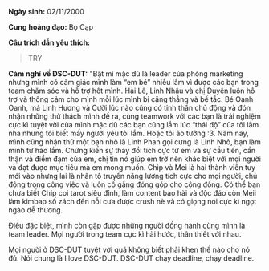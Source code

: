 **Ngày sinh:** 02/11/2000


**Cung hoàng đạo:** Bọ Cạp


**Câu trích dẫn yêu thích:**
> TRY

**Cảm nghĩ về DSC-DUT:** "Bật mí mặc dù là leader của phòng marketing nhưng mình có cảm giác mình làm “em bé” nhiều lắm vì được các bạn trong team chăm sóc và hỗ trợ hết mình. Hải Lê, Linh Nhậu và chị Duyên luôn hỗ trợ và thông cảm cho mình mỗi lúc mình bị căng thẳng và bế tắc. Bé Oanh Oanh, má Linh Hương và Cười lúc nào cũng có tinh thần chủ động và đón nhận những thử thách mình đề ra, cùng teamwork với các bạn là trải nghiệm cực kì tuyệt vời của mình mặc dù các bạn cũng lắm lúc “thái độ” của tôi lắm nha nhưng tôi biết mấy người yêu tôi lắm. Hoặc tôi ảo tưởng :3. Năm nay, mình cũng nhận thử một bạn nhỏ là Linh Phan gọi cưng là Linh Nhỏ, bạn làm mình tự hào lắm. Chứng kiến sự thay đổi tích cực từ em và sự cầu tiến, cẩn thận và điềm đạm của em, chị tin nó giúp em trở nên khác biệt với mọi người và đạt được mục tiêu mà em mong muốn. Chip và Mei là hai thành viên tuy mới vào nhưng lại là nhân tố truyền năng lượng tích cực cho mọi người, chủ động trong công việc và luôn cố gắng đóng góp cho cộng đồng. Có thể bạn chưa biết Chip coi tarot siêu đỉnh, làm content bao hài và độc đáo còn Meii làm kimbap số zách đến nỗi cưa được crush nè và có giọng nói cực kì ngọt ngào dễ thương.  

Điều đặc biệt, mình còn gặp được những người đồng hành cùng mình là team leader. Mọi người trong team cực kì hài hước, thân thiết với nhau.  

Mọi người ở DSC-DUT tuyệt vời quá không biết phải khen thế nào cho nó đủ. Nói chung là I love DSC-DUT. DSC-DUT chạy deadline, chạy deadline.
